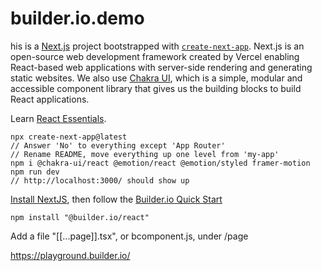 # builder.io.demo

his is a [Next.js](https://nextjs.org/) project bootstrapped with [`create-next-app`](https://github.com/vercel/next.js/tree/canary/packages/create-next-app). Next.js is an open-source web development framework created by Vercel enabling React-based web applications with server-side rendering and generating static websites. We also use [Chakra UI](https://chakra-ui.com/docs/getting-started), which is a simple, modular and accessible component library that gives us the building blocks to build React applications.

Learn [React Essentials](https://nextjs.org/docs/getting-started/react-essentials). 

```
npx create-next-app@latest
// Answer 'No' to everything except 'App Router'
// Rename README, move everything up one level from 'my-app'
npm i @chakra-ui/react @emotion/react @emotion/styled framer-motion
npm run dev
// http://localhost:3000/ should show up
```

[Install NextJS](https://nextjs.org/docs/getting-started/installation), then follow the [Builder.io Quick Start](https://www.builder.io/c/docs/quickstart)
```
npm install "@builder.io/react"
```

Add a file "[[...page]].tsx", or bcomponent.js, under /page

https://playground.builder.io/